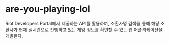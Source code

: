 # are-you-playing-lol
Riot Developers Portal에서 제공하는 API를 활용하여, 소환사명 검색을 통해 해당 소환사가 현재 실시간으로 진행하고 있는 게임 정보를 확인할 수 있는 웹 어플리케이션을 개발한다.
